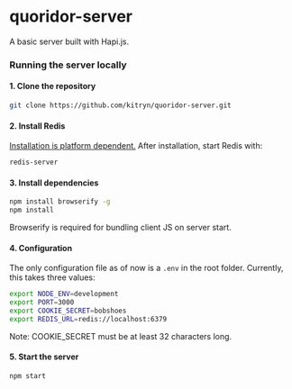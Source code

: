 # quoridor-server
A basic server built with Hapi.js.

### Running the server locally
#### 1. Clone the repository
```sh
git clone https://github.com/kitryn/quoridor-server.git
```

#### 2. Install Redis
[Installation is platform dependent.](http://redis.io/)
After installation, start Redis with:
```sh
redis-server
```

#### 3. Install dependencies
```sh
npm install browserify -g
npm install
```
Browserify is required for bundling client JS on server start.

#### 4. Configuration
The only configuration file as of now is a `.env` in the root folder. Currently, this takes three values:
```sh
export NODE_ENV=development
export PORT=3000
export COOKIE_SECRET=bobshoes
export REDIS_URL=redis://localhost:6379
```
Note: COOKIE_SECRET must be at least 32 characters long.

#### 5. Start the server
```sh
npm start
```